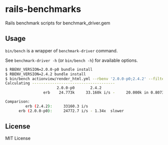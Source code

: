 # rails-benchmarks

Rails benchmark scripts for benchmark\_driver.gem

## Usage

`bin/bench` is a wrapper of `benchmark-driver` command.

See `benchmark-driver -h` (or `bin/bench -h`) for available options.

```bash
$ RBENV_VERSION=2.0.0-p0 bundle install
$ RBENV_VERSION=2.4.2 bundle install
$ bin/bench actionview/render_html.yml --rbenv '2.0.0-p0;2.4.2' --filter erb
Calculating -------------------------------------
                       2.0.0-p0       2.4.2
                 erb    24.773k     33.160k i/s -     20.000k in 0.807339s 0.603131s

Comparison:
         erb (2.4.2):     33160.3 i/s
      erb (2.0.0-p0):     24772.7 i/s - 1.34x  slower

```

## License

MIT License
